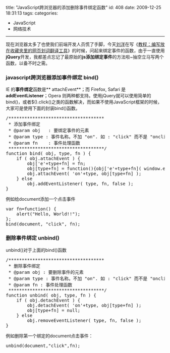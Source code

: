 title: "JavaScript跨浏览器的添加删除事件绑定函数"
id: 408
date: 2009-12-25 18:31:13
tags: 
categories: 
- JavaScript
- 网络技术
---

现在浏览器太多了也使我们前端开发人员慌了手脚，今天[刘洋](http://oncoding.cn)在写《[教程：编写放在收藏夹里的网页划词翻译工具](http://www.oncoding.cn/2009/translate-tool-bookmark/)》的时候，问起来绑定事件的函数，由于一直使用**jQuery**开发，我都差点忘记了最原始的**js添加绑定事件**的方法啦~抽空立马写两个函数，以备不时之需。

### javascript跨浏览器添加事件绑定 bind()

IE 的**事件绑定**函数是** attachEvent**；而 Firefox, Safari 是 **addEventListener**；Opera 则两种都支持。使用jQuery就可以使用简单的bind()，或者$().click()之类的函数解决，而如果不使用JavaScript框架的时候，大家可是使用下面的封装bind()函数。
<pre lang="javascript">/************************************
 * 添加事件绑定
 * @param obj   : 要绑定事件的元素
 * @param type : 事件名称。不加 "on". 如 : "click" 而不是 "onclick".
 * @param fn    : 事件处理函数
 ************************************/
function bind( obj, type, fn ) {
    if ( obj.attachEvent ) {
        obj['e'+type+fn] = fn;
        obj[type+fn] = function(){obj['e'+type+fn]( window.event );}
        obj.attachEvent( 'on'+type, obj[type+fn] );
    } else
        obj.addEventListener( type, fn, false );
}</pre>
<!--more-->例如给document添加一个点击事件
<pre lang="javascript">var fn=function() {
    alert("Hello, World!!");
};
bind(document, "click", fn);</pre>

### 删除事件绑定 unbind()

unbind()对于上面的bind()函数
<pre lang="javascript">/************************************
 * 删除事件绑定
 * @param obj : 要删除事件的元素
 * @param type : 事件名称。不加 "on". 如 : "click" 而不是 "onclick"
 * @param fn : 事件处理函数
 ************************************/
function unbind( obj, type, fn ) {
    if ( obj.detachEvent ) {
        obj.detachEvent( 'on'+type, obj[type+fn] );
        obj[type+fn] = null;
    } else
        obj.removeEventListener( type, fn, false );
}</pre>
例如删除第一个绑定的document点击事件：
<pre lang="javascript">unbind(document,"click",fn);</pre>